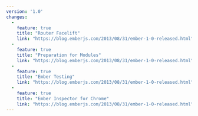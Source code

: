 ```yaml
---
version: '1.0'
changes:
  -
    feature: true
    title: "Router Facelift"
    link: "https://blog.emberjs.com/2013/08/31/ember-1-0-released.html"
  -
    feature: true
    title: "Preparation for Modules"
    link: "https://blog.emberjs.com/2013/08/31/ember-1-0-released.html"
  -
    feature: true
    title: "Ember Testing"
    link: "https://blog.emberjs.com/2013/08/31/ember-1-0-released.html"
  -
    feature: true
    title: "Ember Inspector for Chrome"
    link: "https://blog.emberjs.com/2013/08/31/ember-1-0-released.html"
---
```

